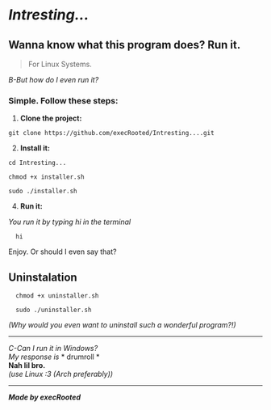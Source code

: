 # *Intresting...*


<h2>Wanna know what this program does? Run it.</h3>

> For Linux Systems.


*B-But how do I even run it?*

<h3>Simple. Follow these steps:</h3>


1. **Clone the project:**

```
git clone https://github.com/execRooted/Intresting....git
```

2. **Install it:**

```
cd Intresting...
```
```
chmod +x installer.sh
```
```
sudo ./installer.sh
```

4. **Run it:**

*You run it by typing hi in the terminal*

      hi

Enjoy. Or should I even say that?

## Uninstalation

  ```
    chmod +x uninstaller.sh
  ```
  ``` 
    sudo ./uninstaller.sh
  ```

*(Why would you even want to uninstall such a wonderful program?!)*

---

*C-Can I run it in Windows?* <br>
*My response is*  * drumroll * <br>
**Nah lil bro.** <br>
*(use Linux :3 (Arch preferably))*<br>

---

***Made by execRooted***
    
